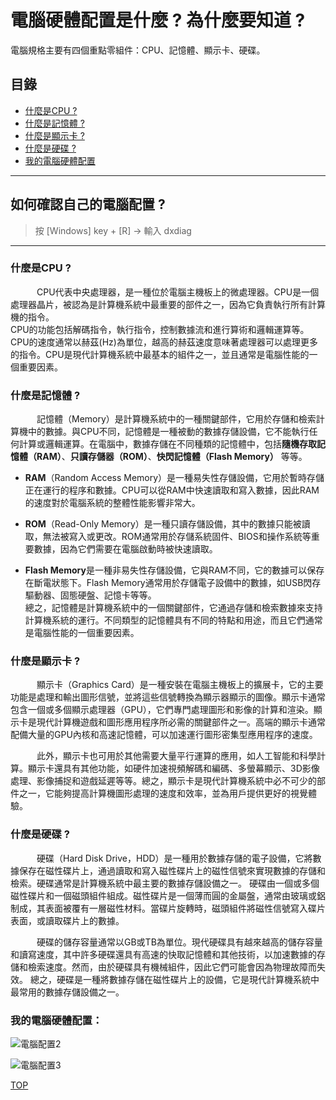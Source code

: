 <a name="000"/>

# 電腦硬體配置是什麼 ? 為什麼要知道 ?
電腦規格主要有四個重點零組件：CPU、記憶體、顯示卡、硬碟。

## 目錄
- [什麼是CPU ?](#111)
- [什麼是記憶體 ?](#222)
- [什麼是顯示卡 ?](#333)
- [什麼是硬碟 ?](#444)
- [我的電腦硬體配置](#555)

---

## 如何確認自己的電腦配置 ?
> 按 [Windows] key + [R] → 輸入 dxdiag

---

<a name="111"/>

### 什麼是CPU ?
　　　CPU代表中央處理器，是一種位於電腦主機板上的微處理器。CPU是一個處理器晶片，被認為是計算機系統中最重要的部件之一，因為它負責執行所有計算機的指令。  
CPU的功能包括解碼指令，執行指令，控制數據流和進行算術和邏輯運算等。CPU的速度通常以赫茲(Hz)為單位，越高的赫茲速度意味著處理器可以處理更多的指令。CPU是現代計算機系統中最基本的組件之一，並且通常是電腦性能的一個重要因素。

<a name="222"/>

### 什麼是記憶體 ?
　　　記憶體（Memory）是計算機系統中的一種關鍵部件，它用於存儲和檢索計算機中的數據。與CPU不同，記憶體是一種被動的數據存儲設備，它不能執行任何計算或邏輯運算。在電腦中，數據存儲在不同種類的記憶體中，包括**隨機存取記憶體（RAM）**、**只讀存儲器（ROM）**、**快閃記憶體（Flash Memory）** 等等。
  
  - **RAM**（Random Access Memory）是一種易失性存儲設備，它用於暫時存儲正在運行的程序和數據。CPU可以從RAM中快速讀取和寫入數據，因此RAM的速度對於電腦系統的整體性能影響非常大。
  
  - **ROM**（Read-Only Memory）是一種只讀存儲設備，其中的數據只能被讀取，無法被寫入或更改。ROM通常用於存儲系統固件、BIOS和操作系統等重要數據，因為它們需要在電腦啟動時被快速讀取。
  
  - **Flash Memory**是一種非易失性存儲設備，它與RAM不同，它的數據可以保存在斷電狀態下。Flash Memory通常用於存儲電子設備中的數據，如USB閃存驅動器、固態硬盤、記憶卡等等。  
  總之，記憶體是計算機系統中的一個關鍵部件，它通過存儲和檢索數據來支持計算機系統的運行。不同類型的記憶體具有不同的特點和用途，而且它們通常是電腦性能的一個重要因素。

<a name="333"/>

### 什麼是顯示卡 ?
　　　顯示卡（Graphics Card）是一種安裝在電腦主機板上的擴展卡，它的主要功能是處理和輸出圖形信號，並將這些信號轉換為顯示器顯示的圖像。顯示卡通常包含一個或多個顯示處理器（GPU），它們專門處理圖形和影像的計算和渲染。顯示卡是現代計算機遊戲和圖形應用程序所必需的關鍵部件之一。高端的顯示卡通常配備大量的GPU內核和高速記憶體，可以加速運行圖形密集型應用程序的速度。

　　　此外，顯示卡也可用於其他需要大量平行運算的應用，如人工智能和科學計算。顯示卡還具有其他功能，如硬件加速視頻解碼和編碼、多螢幕顯示、3D影像處理、影像捕捉和遊戲延遲等等。總之，顯示卡是現代計算機系統中必不可少的部件之一，它能夠提高計算機圖形處理的速度和效率，並為用戶提供更好的視覺體驗。

<a name="444"/>

### 什麼是硬碟 ?
　　　硬碟（Hard Disk Drive，HDD）是一種用於數據存儲的電子設備，它將數據保存在磁性碟片上，通過讀取和寫入磁性碟片上的磁性信號來實現數據的存儲和檢索。硬碟通常是計算機系統中最主要的數據存儲設備之一。
硬碟由一個或多個磁性碟片和一個磁頭組件組成。磁性碟片是一個薄而圓的金屬盤，通常由玻璃或鋁制成，其表面被覆有一層磁性材料。當碟片旋轉時，磁頭組件將磁性信號寫入碟片表面，或讀取碟片上的數據。

　　　硬碟的儲存容量通常以GB或TB為單位。現代硬碟具有越來越高的儲存容量和讀寫速度，其中許多硬碟還具有高速的快取記憶體和其他技術，以加速數據的存儲和檢索速度。然而，由於硬碟具有機械組件，因此它們可能會因為物理故障而失效。
總之，硬碟是一種將數據存儲在磁性碟片上的設備，它是現代計算機系統中最常用的數據存儲設備之一。

<a name="555"/>

### 我的電腦硬體配置：

![電腦配置2](https://user-images.githubusercontent.com/126373882/232313935-b552c8de-ab36-494d-8579-871ac804d3be.jpg)

![電腦配置3](https://user-images.githubusercontent.com/126373882/232313952-46f1555f-4f76-4a22-a50b-86c87996b1ff.jpg)

[TOP](#000)
